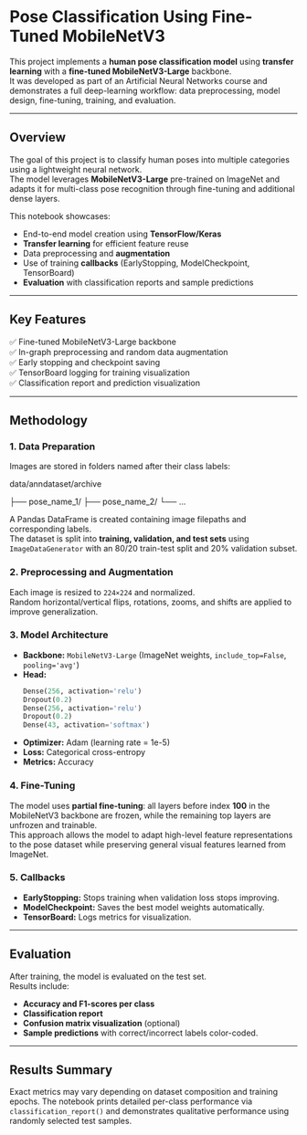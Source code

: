 # Pose Classification Using Fine-Tuned MobileNetV3

This project implements a **human pose classification model** using **transfer learning** with a **fine-tuned MobileNetV3-Large** backbone.  
It was developed as part of an Artificial Neural Networks course and demonstrates a full deep-learning workflow: data preprocessing, model design, fine-tuning, training, and evaluation.

---

## Overview

The goal of this project is to classify human poses into multiple categories using a lightweight neural network.  
The model leverages **MobileNetV3-Large** pre-trained on ImageNet and adapts it for multi-class pose recognition through fine-tuning and additional dense layers.

This notebook showcases:
- End-to-end model creation using **TensorFlow/Keras**
- **Transfer learning** for efficient feature reuse
- Data preprocessing and **augmentation**
- Use of training **callbacks** (EarlyStopping, ModelCheckpoint, TensorBoard)
- **Evaluation** with classification reports and sample predictions

---

## Key Features

✅ Fine-tuned MobileNetV3-Large backbone  
✅ In-graph preprocessing and random data augmentation  
✅ Early stopping and checkpoint saving  
✅ TensorBoard logging for training visualization  
✅ Classification report and prediction visualization  

---

## Methodology

### **1. Data Preparation**
Images are stored in folders named after their class labels:

data/anndataset/archive

├── pose_name_1/
├── pose_name_2/
└── ...

A Pandas DataFrame is created containing image filepaths and corresponding labels.  
The dataset is split into **training, validation, and test sets** using `ImageDataGenerator` with an 80/20 train-test split and 20% validation subset.

### **2. Preprocessing and Augmentation**
Each image is resized to `224×224` and normalized.  
Random horizontal/vertical flips, rotations, zooms, and shifts are applied to improve generalization.

### **3. Model Architecture**
- **Backbone:** `MobileNetV3-Large` (ImageNet weights, `include_top=False`, `pooling='avg'`)
- **Head:**
  ```python
  Dense(256, activation='relu')
  Dropout(0.2)
  Dense(256, activation='relu')
  Dropout(0.2)
  Dense(43, activation='softmax')
- **Optimizer:** Adam (learning rate = 1e-5)
- **Loss:** Categorical cross-entropy
- **Metrics:** Accuracy

### 4. Fine-Tuning

The model uses **partial fine-tuning**: all layers before index **100** in the MobileNetV3 backbone are frozen, while the remaining top layers are unfrozen and trainable.  
This approach allows the model to adapt high-level feature representations to the pose dataset while preserving general visual features learned from ImageNet.

### 5. Callbacks

- **EarlyStopping:** Stops training when validation loss stops improving.  
- **ModelCheckpoint:** Saves the best model weights automatically.  
- **TensorBoard:** Logs metrics for visualization.

---

## Evaluation
After training, the model is evaluated on the test set.  
Results include:

- **Accuracy and F1-scores per class**
- **Classification report**
- **Confusion matrix visualization** (optional)
- **Sample predictions** with correct/incorrect labels color-coded.

---

## Results Summary

Exact metrics may vary depending on dataset composition and training epochs.
The notebook prints detailed per-class performance via `classification_report()` and demonstrates qualitative performance using randomly selected test samples.
